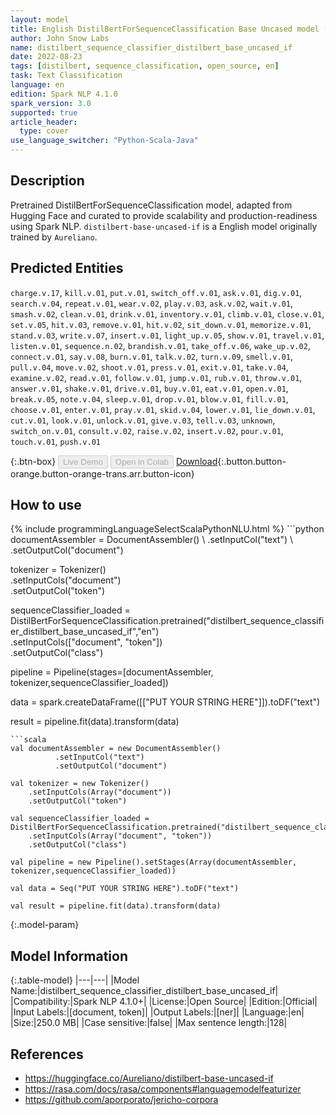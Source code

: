 ```yaml
---
layout: model
title: English DistilBertForSequenceClassification Base Uncased model (from Aureliano)
author: John Snow Labs
name: distilbert_sequence_classifier_distilbert_base_uncased_if
date: 2022-08-23
tags: [distilbert, sequence_classification, open_source, en]
task: Text Classification
language: en
edition: Spark NLP 4.1.0
spark_version: 3.0
supported: true
article_header:
  type: cover
use_language_switcher: "Python-Scala-Java"
---
```


## Description

Pretrained DistilBertForSequenceClassification model, adapted from Hugging Face and curated to provide scalability and production-readiness using Spark NLP. `distilbert-base-uncased-if` is a English model originally trained by `Aureliano`.

## Predicted Entities

`charge.v.17`, `kill.v.01`, `put.v.01`, `switch_off.v.01`, `ask.v.01`, `dig.v.01`, `search.v.04`, `repeat.v.01`, `wear.v.02`, `play.v.03`, `ask.v.02`, `wait.v.01`, `smash.v.02`, `clean.v.01`, `drink.v.01`, `inventory.v.01`, `climb.v.01`, `close.v.01`, `set.v.05`, `hit.v.03`, `remove.v.01`, `hit.v.02`, `sit_down.v.01`, `memorize.v.01`, `stand.v.03`, `write.v.07`, `insert.v.01`, `light_up.v.05`, `show.v.01`, `travel.v.01`, `listen.v.01`, `sequence.n.02`, `brandish.v.01`, `take_off.v.06`, `wake_up.v.02`, `connect.v.01`, `say.v.08`, `burn.v.01`, `talk.v.02`, `turn.v.09`, `smell.v.01`, `pull.v.04`, `move.v.02`, `shoot.v.01`, `press.v.01`, `exit.v.01`, `take.v.04`, `examine.v.02`, `read.v.01`, `follow.v.01`, `jump.v.01`, `rub.v.01`, `throw.v.01`, `answer.v.01`, `shake.v.01`, `drive.v.01`, `buy.v.01`, `eat.v.01`, `open.v.01`, `break.v.05`, `note.v.04`, `sleep.v.01`, `drop.v.01`, `blow.v.01`, `fill.v.01`, `choose.v.01`, `enter.v.01`, `pray.v.01`, `skid.v.04`, `lower.v.01`, `lie_down.v.01`, `cut.v.01`, `look.v.01`, `unlock.v.01`, `give.v.03`, `tell.v.03`, `unknown`, `switch_on.v.01`, `consult.v.02`, `raise.v.02`, `insert.v.02`, `pour.v.01`, `touch.v.01`, `push.v.01`

{:.btn-box}
<button class="button button-orange" disabled>Live Demo</button>
<button class="button button-orange" disabled>Open in Colab</button>
[Download](https://s3.amazonaws.com/auxdata.johnsnowlabs.com/public/models/distilbert_sequence_classifier_distilbert_base_uncased_if_en_4.1.0_3.0_1661277779060.zip){:.button.button-orange.button-orange-trans.arr.button-icon}

## How to use



<div class="tabs-box" markdown="1">
{% include programmingLanguageSelectScalaPythonNLU.html %}
```python
documentAssembler = DocumentAssembler() \
        .setInputCol("text") \
        .setOutputCol("document")

tokenizer = Tokenizer() \
    .setInputCols("document") \
    .setOutputCol("token")

sequenceClassifier_loaded = DistilBertForSequenceClassification.pretrained("distilbert_sequence_classifier_distilbert_base_uncased_if","en") \
    .setInputCols(["document", "token"]) \
    .setOutputCol("class")

pipeline = Pipeline(stages=[documentAssembler, tokenizer,sequenceClassifier_loaded])

data = spark.createDataFrame([["PUT YOUR STRING HERE"]]).toDF("text")

result = pipeline.fit(data).transform(data)
```
```scala
val documentAssembler = new DocumentAssembler() 
          .setInputCol("text") 
          .setOutputCol("document")

val tokenizer = new Tokenizer() 
    .setInputCols(Array("document"))
    .setOutputCol("token")

val sequenceClassifier_loaded = DistilBertForSequenceClassification.pretrained("distilbert_sequence_classifier_distilbert_base_uncased_if","en") 
    .setInputCols(Array("document", "token")) 
    .setOutputCol("class")

val pipeline = new Pipeline().setStages(Array(documentAssembler, tokenizer,sequenceClassifier_loaded))

val data = Seq("PUT YOUR STRING HERE").toDF("text")

val result = pipeline.fit(data).transform(data)
```
</div>

{:.model-param}
## Model Information

{:.table-model}
|---|---|
|Model Name:|distilbert_sequence_classifier_distilbert_base_uncased_if|
|Compatibility:|Spark NLP 4.1.0+|
|License:|Open Source|
|Edition:|Official|
|Input Labels:|[document, token]|
|Output Labels:|[ner]|
|Language:|en|
|Size:|250.0 MB|
|Case sensitive:|false|
|Max sentence length:|128|

## References

- https://huggingface.co/Aureliano/distilbert-base-uncased-if
- https://rasa.com/docs/rasa/components#languagemodelfeaturizer
- https://github.com/aporporato/jericho-corpora